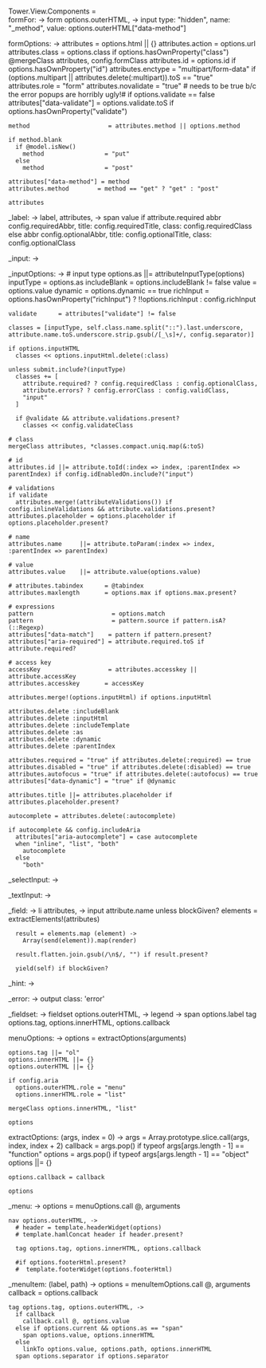 ###
Tower.View.Components =    
  formFor: ->
    form options.outerHTML, ->
      input type: "hidden", name: "_method", value: options.outerHTML["data-method"]
      
  formOptions: ->
    attributes                  = options.html || {}
    attributes.action           = options.url
    attributes.class            = options.class if options.hasOwnProperty("class")
    @mergeClass attributes, config.formClass
    attributes.id               = options.id if options.hasOwnProperty("id")
    attributes.enctype          = "multipart/form-data" if (options.multipart || attributes.delete(:multipart)).toS == "true"
    attributes.role             = "form"
    attributes.novalidate       = "true" # needs to be true b/c the error popups are horribly ugly!# if options.validate == false
    attributes["data-validate"] = options.validate.toS if options.hasOwnProperty("validate")
  
    method                      = attributes.method || options.method
  
    if method.blank
      if @model.isNew()
        method                 = "put"
      else
        method                 = "post"
    
    attributes["data-method"] = method
    attributes.method        = method == "get" ? "get" : "post"
    
    attributes
    
  _label: ->
    label, attributes, ->
      span value
      if attribute.required
        abbr config.requiredAbbr, title: config.requiredTitle, class: config.requiredClass
      else
        abbr config.optionalAbbr, title: config.optionalTitle, class: config.optionalClass
  
  _input: ->
  
  _inputOptions: ->
    # input type
    options.as  ||= attributeInputType(options)
    inputType     = options.as
    includeBlank  = options.includeBlank != false
    value         = options.value
    dynamic       = options.dynamic == true
    richInput     = options.hasOwnProperty("richInput") ? !!options.richInput : config.richInput
  
    validate      = attributes["validate"] != false
  
    classes = [inputType, self.class.name.split("::").last.underscore, attribute.name.toS.underscore.strip.gsub(/[_\s]+/, config.separator)]
  
    if options.inputHTML
      classes << options.inputHtml.delete(:class)
  
    unless submit.include?(inputType)
      classes += [
        attribute.required? ? config.requiredClass : config.optionalClass, 
        attribute.errors? ? config.errorClass : config.validClass,
        "input"
      ]
    
      if @validate && attribute.validations.present?
        classes << config.validateClass
  
    # class
    mergeClass attributes, *classes.compact.uniq.map(&:toS)
  
    # id
    attributes.id ||= attribute.toId(:index => index, :parentIndex => parentIndex) if config.idEnabledOn.include?("input")
  
    # validations
    if validate
      attributes.merge!(attributeValidations()) if config.inlineValidations && attribute.validations.present?  
    attributes.placeholder = options.placeholder if options.placeholder.present?
  
    # name
    attributes.name     ||= attribute.toParam(:index => index, :parentIndex => parentIndex)
  
    # value
    attributes.value    ||= attribute.value(options.value)
  
    # attributes.tabindex      = @tabindex
    attributes.maxlength       = options.max if options.max.present?
  
    # expressions
    pattern                      = options.match
    pattern                      = pattern.source if pattern.isA?(::Regexp)
    attributes["data-match"]    = pattern if pattern.present?
    attributes["aria-required"] = attribute.required.toS if attribute.required?
  
    # access key
    accessKey                   = attributes.accesskey || attribute.accessKey
    attributes.accesskey       = accessKey
  
    attributes.merge!(options.inputHtml) if options.inputHtml
  
    attributes.delete :includeBlank
    attributes.delete :inputHtml
    attributes.delete :includeTemplate
    attributes.delete :as
    attributes.delete :dynamic
    attributes.delete :parentIndex
  
    attributes.required = "true" if attributes.delete(:required) == true
    attributes.disabled = "true" if attributes.delete(:disabled) == true
    attributes.autofocus = "true" if attributes.delete(:autofocus) == true
    attributes["data-dynamic"] = "true" if @dynamic
  
    attributes.title ||= attributes.placeholder if attributes.placeholder.present?
    
    autocomplete = attributes.delete(:autocomplete)
    
    if autocomplete && config.includeAria
      attributes["aria-autocomplete"] = case autocomplete
      when "inline", "list", "both"
        autocomplete
      else
        "both"
    
  _selectInput: ->
    
  _textInput: ->
    
  _field: ->
    li attributes, ->
      input attribute.name unless blockGiven?
      elements = extractElements!(attributes)
    
      result = elements.map (element) ->
        Array(send(element)).map(render)
      
      result.flatten.join.gsub(/\n$/, "") if result.present?
    
      yield(self) if blockGiven?
    
  _hint: ->
    
  _error: ->
    output class: 'error'
    
  _fieldset: ->
    fieldset options.outerHTML, ->
      legend ->
        span options.label
      tag options.tag, options.innerHTML, options.callback
  
  menuOptions: ->
    options = extractOptions(arguments)
    
    options.tag ||= "ol"
    options.innerHTML ||= {}
    options.outerHTML ||= {}
    
    if config.aria
      options.outerHTML.role = "menu"
      options.innerHTML.role = "list"
      
    mergeClass options.innerHTML, "list"
    
    options
  
  extractOptions: (args, index = 0) ->
    args      = Array.prototype.slice.call(args, index, index + 2)
    callback  = args.pop() if typeof args[args.length - 1] == "function"
    options   = args.pop() if typeof args[args.length - 1] == "object"
    options ||= {}
    
    options.callback = callback
    
    options
  
  _menu: ->
    options = menuOptions.call @, arguments
    
    nav options.outerHTML, ->
      # header = template.headerWidget(options)
      # template.hamlConcat header if header.present?
      
      tag options.tag, options.innerHTML, options.callback
      
      #if options.footerHtml.present?
      #  template.footerWidget(options.footerHtml)
    
  _menuItem: (label, path) ->
    options   = menuItemOptions.call @, arguments
    callback  = options.callback
    
    tag options.tag, options.outerHTML, ->
      if callback
        callback.call @, options.value
      else if options.current && options.as == "span"
        span options.value, options.innerHTML
      else
        linkTo options.value, options.path, options.innerHTML
      span options.separator if options.separator
###
